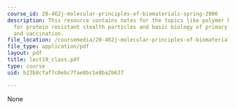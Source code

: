 ```yaml
---
course_id: 20-462j-molecular-principles-of-biomaterials-spring-2006
description: This resource contains notes for the topics like polymer brush theory
  for protein resistant stealth particles and basic biology of primary immune responses
  and vaccination.
file_location: /coursemedia/20-462j-molecular-principles-of-biomaterials-spring-2006/b23b8cfaf7c0ebc7fae8bc1e8ba2b637_lect19_class.pdf
file_type: application/pdf
layout: pdf
title: lect19_class.pdf
type: course
uid: b23b8cfaf7c0ebc7fae8bc1e8ba2b637

---
```

None